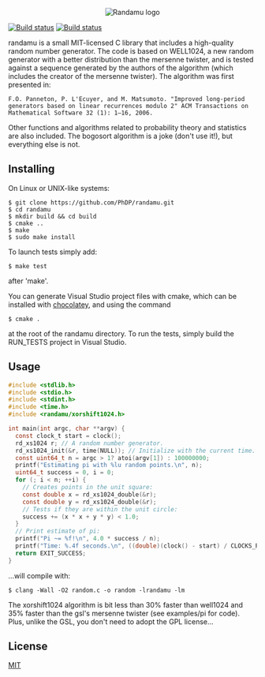 <p align='center'>
  <img src='http://phdp.github.io/images/randamu.png' alt='Randamu logo'/>
</p>

[![Build status](https://travis-ci.org/PhDP/randamu.svg?branch=master)](https://travis-ci.org/PhDP/randamu)
[![Build status](https://ci.appveyor.com/api/projects/status/9nqqxwsbdufa2wfj)](https://ci.appveyor.com/project/PhilippeDesjardinsProulx/randamu-855)

randamu is a small MIT-licensed C library that includes a high-quality random
number generator. The code is based on WELL1024, a new random generator with a
better distribution than the mersenne twister, and is tested against a sequence
generated by the authors of the algorithm (which includes the creator of the
mersenne twister). The algorithm was first presented in:

    F.O. Panneton, P. L'Ecuyer, and M. Matsumoto. "Improved long-period
    generators based on linear recurrences modulo 2" ACM Transactions on
    Mathematical Software 32 (1): 1–16, 2006.

Other functions and algorithms related to probability theory and statistics are
also included. The bogosort algorithm is a joke (don't use it!), but everything
else is not.

Installing
----------
On Linux or UNIX-like systems:

    $ git clone https://github.com/PhDP/randamu.git
    $ cd randamu
    $ mkdir build && cd build
    $ cmake ..
    $ make
    $ sudo make install

To launch tests simply add:

    $ make test

after 'make'.

You can generate Visual Studio project files with cmake, which can
be installed with [chocolatey](https://chocolatey.org/), and using the
command

    $ cmake .

at the root of the randamu directory. To run the tests, simply build
the RUN_TESTS project in Visual Studio.

Usage
-----

``` C
#include <stdlib.h>
#include <stdio.h>
#include <stdint.h>
#include <time.h>
#include <randamu/xorshift1024.h>

int main(int argc, char **argv) {
  const clock_t start = clock();
  rd_xs1024 r; // A random number generator.
  rd_xs1024_init(&r, time(NULL)); // Initialize with the current time.
  const uint64_t n = argc > 1? atoi(argv[1]) : 100000000;
  printf("Estimating pi with %lu random points.\n", n);
  uint64_t success = 0, i = 0;
  for (; i < n; ++i) {
    // Creates points in the unit square:
    const double x = rd_xs1024_double(&r);
    const double y = rd_xs1024_double(&r);
    // Tests if they are within the unit circle:
    success += (x * x + y * y) < 1.0;
  }
  // Print estimate of pi:
  printf("Pi ~= %f!\n", 4.0 * success / n);
  printf("Time: %.4f seconds.\n", ((double)(clock() - start) / CLOCKS_PER_SEC));
  return EXIT_SUCCESS;
}
```

...will compile with:

    $ clang -Wall -O2 random.c -o random -lrandamu -lm

The xorshift1024 algorithm is bit less than 30% faster than well1024
and 35% faster than the gsl's mersenne twister (see examples/pi for
code). Plus, unlike the GSL, you don't need to adopt the GPL license...

License
-------
[MIT](http://opensource.org/licenses/MIT)


